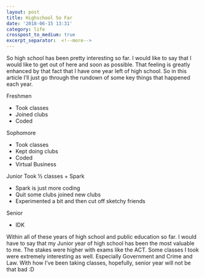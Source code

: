 ```yaml
---
layout: post
title: Highschool So Far
date: '2018-06-15 13:31'
category: life
crosspost_to_medium: true
excerpt_separator:  <!--more-->
---
```


So high school has been pretty interesting so far. I would like to say that I would like to get out of here and soon as possible. That feeling is greatly enhanced by that fact that I have one year left of high school. So in this article I’ll just go through the rundown of some key things that happened each year.

Freshmen
- Took classes
- Joined clubs
- Coded

Sophomore
- Took classes
- Kept doing clubs
- Coded
- Virtual Business

Junior
Took ½ classes + Spark
- Spark is just more coding
- Quit some clubs joined new clubs
- Experimented a bit and then cut off sketchy friends

Senior
- IDK

Within all of these years of high school and public education so far. I would have to say that my Junior year of high school has been the most valuable to me. The stakes were higher with exams like the ACT. Some classes I took were extremely interesting as well. Especially Government and Crime and Law. With how I’ve been taking classes, hopefully, senior year will not be that bad :D

